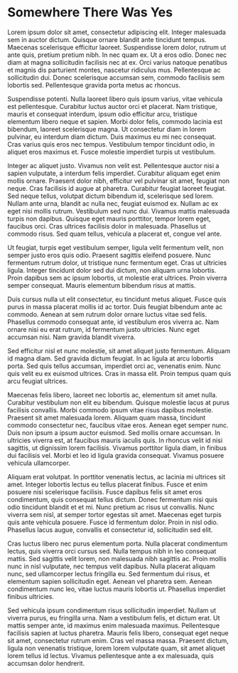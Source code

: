 # Somewhere There Was Yes

Lorem ipsum dolor sit amet, consectetur adipiscing elit.
Integer malesuada sem in auctor dictum. Quisque ornare
blandit ante tincidunt tempus. Maecenas scelerisque
efficitur laoreet. Suspendisse lorem dolor, rutrum ut ante
quis, pretium pretium nibh. In nec quam ex. Ut a eros odio.
Donec nec diam at magna sollicitudin facilisis nec at ex.
Orci varius natoque penatibus et magnis dis parturient
montes, nascetur ridiculus mus. Pellentesque ac sollicitudin
dui. Donec scelerisque accumsan sem, commodo facilisis sem
lobortis sed. Pellentesque gravida porta metus ac rhoncus.

Suspendisse potenti. Nulla laoreet libero quis ipsum varius,
vitae vehicula est pellentesque. Curabitur luctus auctor
orci et placerat. Nam tristique, mauris et consequat
interdum, ipsum odio efficitur arcu, tristique elementum
libero neque et sapien. Morbi dolor felis, commodo lacinia
est bibendum, laoreet scelerisque magna. Ut consectetur diam
in lorem pulvinar, eu interdum diam dictum. Duis maximus eu
mi nec consequat. Cras varius quis eros nec tempus.
Vestibulum tempor tincidunt odio, in aliquet eros maximus
et. Fusce molestie imperdiet turpis ut vestibulum.

Integer ac aliquet justo. Vivamus non velit est.
Pellentesque auctor nisi a sapien vulputate, a interdum
felis imperdiet. Curabitur aliquam eget enim mollis ornare.
Praesent dolor nibh, efficitur vel pulvinar sit amet,
feugiat non neque. Cras facilisis id augue at pharetra.
Curabitur feugiat laoreet feugiat. Sed neque tellus,
volutpat dictum bibendum id, scelerisque sed lorem. Nullam
ante urna, blandit ac nulla nec, feugiat euismod ex. Nullam
ac ex eget nisi mollis rutrum. Vestibulum sed nunc dui.
Vivamus mattis malesuada turpis non dapibus. Quisque eget
mauris porttitor, tempor lorem eget, faucibus orci. Cras
ultrices facilisis dolor in malesuada. Phasellus ut commodo
risus. Sed quam tellus, vehicula a placerat et, congue vel
ante.

Ut feugiat, turpis eget vestibulum semper, ligula velit
fermentum velit, non semper justo eros quis odio. Praesent
sagittis eleifend posuere. Nunc fermentum rutrum dolor, ut
tristique nunc fermentum eget. Cras ut ultricies ligula.
Integer tincidunt dolor sed dui dictum, non aliquam urna
lobortis. Proin dapibus sem ac ipsum lobortis, ut molestie
erat ultrices. Proin viverra semper consequat. Mauris
elementum bibendum risus at mattis.

Duis cursus nulla ut elit consectetur, eu tincidunt metus
aliquet. Fusce quis purus in massa placerat mollis id ac
tortor. Duis feugiat bibendum ante ac commodo. Aenean at sem
rutrum dolor ornare luctus vitae sed felis. Phasellus
commodo consequat ante, id vestibulum eros viverra ac. Nam
ornare nisi eu erat rutrum, id fermentum justo ultricies.
Nunc eget accumsan nisi. Nam gravida blandit viverra.

Sed efficitur nisl et nunc molestie, sit amet aliquet justo
fermentum. Aliquam id magna diam. Sed gravida dictum
feugiat. In ac ligula at arcu lobortis porta. Sed quis
tellus accumsan, imperdiet orci ac, venenatis enim. Nunc
quis velit eu ex euismod ultrices. Cras in massa elit. Proin
tempus quam quis arcu feugiat ultrices.

Maecenas felis libero, laoreet nec lobortis ac, elementum
sit amet nulla. Curabitur vestibulum non elit eu bibendum.
Quisque molestie lacus at purus facilisis convallis. Morbi
commodo ipsum vitae risus dapibus molestie. Praesent sit
amet malesuada lorem. Aliquam quam massa, tincidunt commodo
consectetur nec, faucibus vitae eros. Aenean eget semper
nunc. Duis non ipsum a ipsum auctor euismod. Sed mollis
ornare accumsan. In ultricies viverra est, at faucibus
mauris iaculis quis. In rhoncus velit id nisi sagittis, ut
dignissim lorem facilisis. Vivamus porttitor ligula diam, in
finibus dui facilisis vel. Morbi et leo id ligula gravida
consequat. Vivamus posuere vehicula ullamcorper.

Aliquam erat volutpat. In porttitor venenatis lectus, ac
lacinia mi ultrices sit amet. Integer lobortis lectus eu
tellus placerat finibus. Fusce et enim posuere nisi
scelerisque facilisis. Fusce dapibus felis sit amet eros
condimentum, quis consequat tellus dictum. Donec fermentum
nisi quis odio tincidunt blandit et et mi. Nunc pretium ac
risus ut convallis. Nunc viverra sem nisl, at semper tortor
egestas sit amet. Maecenas eget turpis quis ante vehicula
posuere. Fusce id fermentum dolor. Proin in nisl odio.
Phasellus lacus augue, convallis et consectetur id,
sollicitudin sed elit.

Cras luctus libero nec purus elementum porta. Nulla placerat
condimentum lectus, quis viverra orci cursus sed. Nulla
tempus nibh in leo consequat mattis. Sed sagittis velit
lorem, non malesuada nibh sagittis ac. Proin mollis nunc in
nisl vulputate, nec tempus velit dapibus. Nulla placerat
aliquam nunc, sed ullamcorper lectus fringilla eu. Sed
fermentum dui risus, et elementum sapien sollicitudin eget.
Aenean vel pharetra sem. Aenean condimentum nunc leo, vitae
luctus mauris lobortis ut. Phasellus imperdiet finibus
ultricies.

Sed vehicula ipsum condimentum risus sollicitudin imperdiet.
Nullam ut viverra purus, eu fringilla urna. Nam a vestibulum
felis, et dictum erat. Ut mattis semper ante, id maximus
enim malesuada maximus. Pellentesque facilisis sapien at
luctus pharetra. Mauris felis libero, consequat eget neque
sit amet, consectetur rutrum enim. Cras vel massa massa.
Praesent dictum, ligula non venenatis tristique, lorem lorem
vulputate quam, sit amet aliquet lorem tellus id lectus.
Vivamus pellentesque ante a ex malesuada, quis accumsan
dolor hendrerit. 
